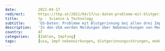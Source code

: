 ```yaml
---
date:          2021-04-17
redirect:      https://tkp.at/2021/04/17/us-daten-probleme-mit-blutgerinnung-bei-allen-drei-impfstoffen-mit-notfallzulassung/
title:         tp - Science & Technology
subtitle:      'US-Daten: Probleme mit Blutgerinnung bei allen drei Impfstoffen mit Notfallzulassung'
description:   'In den USA werden Meldungen über Nebenwirkungen von Medikamenten in der VAERS genannten Datenbank jeden Freitag hinzugefügt. Die zuletzt veröffentlichten VAERS-Daten zeigen 795 Berichte im Zusammenhang mit Blutgerinnungsstörungen, von denen 400 auf Pfizer, 337 auf Moderna und 56 auf Johnson & Johnson zwischen dem 14. Dezember 2020 und dem 8. April 2021 zurückzuführen sind. Von …'
country:       AT
categories:    [Zahlen, Impfung]
tags:          [usa, impf-nebenwirkungen, blutgerinnungsstörungen, moderna, biontech, johnson & johnson]
---
```

